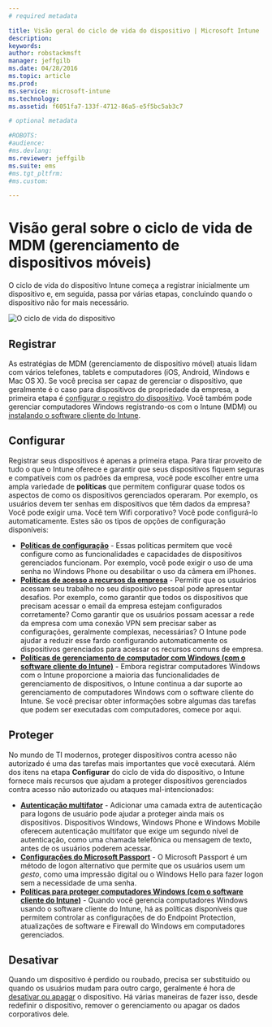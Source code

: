 ```yaml
---
# required metadata

title: Visão geral do ciclo de vida do dispositivo | Microsoft Intune
description:
keywords:
author: robstackmsft
manager: jeffgilb
ms.date: 04/28/2016
ms.topic: article
ms.prod:
ms.service: microsoft-intune
ms.technology:
ms.assetid: f6051fa7-133f-4712-86a5-e5f5bc5ab3c7

# optional metadata

#ROBOTS:
#audience:
#ms.devlang:
ms.reviewer: jeffgilb
ms.suite: ems
#ms.tgt_pltfrm:
#ms.custom:

---
```


# Visão geral sobre o ciclo de vida de MDM (gerenciamento de dispositivos móveis)

O ciclo de vida do dispositivo Intune começa a registrar inicialmente um dispositivo e, em seguida, passa por várias etapas, concluindo quando o dispositivo não for mais necessário.

![O ciclo de vida do dispositivo](./media/devicelifecycle_nobg.png "the Intune device lifecycle")

## Registrar
As estratégias de MDM (gerenciamento de dispositivo móvel) atuais lidam com vários telefones, tablets e computadores (iOS, Android, Windows e Mac OS X). Se você precisa ser capaz de gerenciar o dispositivo, que geralmente é o caso para dispositivos de propriedade da empresa, a primeira etapa é [configurar o registro do dispositivo](enroll-devices-in-microsoft-intune.md). Você também pode gerenciar computadores Windows registrando-os com o Intune (MDM) ou [instalando o software cliente do Intune](manage-windows-pcs-with-microsoft-intune.md).

## Configurar
Registrar seus dispositivos é apenas a primeira etapa. Para tirar proveito de tudo o que o Intune oferece e garantir que seus dispositivos fiquem seguras e compatíveis com os padrões da empresa, você pode escolher entre uma ampla variedade de **políticas** que permitem configurar quase todos os aspectos de como os dispositivos gerenciados operaram. Por exemplo, os usuários devem ter senhas em dispositivos que têm dados da empresa? Você pode exigir uma. Você tem Wifi corporativo? Você pode configurá-lo automaticamente. Estes são os tipos de opções de configuração disponíveis:

- [**Políticas de configuração**](manage-settings-and-features-on-your-devices-with-microsoft-intune-policies.md) - Essas políticas permitem que você configure como as funcionalidades e capacidades de dispositivos gerenciados funcionam. Por exemplo, você pode exigir o uso de uma senha no Windows Phone ou desabilitar o uso da câmera em iPhones.
- [**Políticas de acesso a recursos da empresa**](enable-access-to-company-resources-with-microsoft-intune.md) - Permitir que os usuários acessam seu trabalho no seu dispositivo pessoal pode apresentar desafios. Por exemplo, como garantir que todos os dispositivos que precisam acessar o email da empresa estejam configurados corretamente? Como garantir que os usuários possam acessar a rede da empresa com uma conexão VPN sem precisar saber as configurações, geralmente complexas, necessárias? O Intune pode ajudar a reduzir esse fardo configurando automaticamente os dispositivos gerenciados para acessar os recursos comuns de empresa.
- [**Políticas de gerenciamento de computador com Windows (com o software cliente do Intune)**](common-windows-pc-management-tasks-with-the-microsoft-intune-computer-client.md) - Embora registrar computadores Windows com o Intune proporcione a maioria das funcionalidades de gerenciamento de dispositivos, o Intune continua a dar suporte ao gerenciamento de computadores Windows com o software cliente do Intune. Se você precisar obter informações sobre algumas das tarefas que podem ser executadas com computadores, comece por aqui.

## Proteger
No mundo de TI modernos, proteger dispositivos contra acesso não autorizado é uma das tarefas mais importantes que você executará. Além dos itens na etapa **Configurar** do ciclo de vida do dispositivo, o Intune fornece mais recursos que ajudam a proteger dispositivos gerenciados contra acesso não autorizado ou ataques mal-intencionados:
- [**Autenticação multifator**](protect-windows-devices-with-multi-factor-authentication.md) - Adicionar uma camada extra de autenticação para logons de usuário pode ajudar a proteger ainda mais os dispositivos. Dispositivos Windows, Windows Phone e Windows Mobile oferecem autenticação multifator que exige um segundo nível de autenticação, como uma chamada telefônica ou mensagem de texto, antes de os usuários poderem acessar.
- [**Configurações do Microsoft Passport**](control-microsoft-passport-settings-on-devices-with-microsoft-intune.md) - O Microsoft Passport é um método de logon alternativo que permite que os usuários usem um *gesto*, como uma impressão digital ou o Windows Hello para fazer logon sem a necessidade de uma senha.
- [**Políticas para proteger computadores Windows (com o software cliente do Intune)**](policies-to-protect-windows-pcs-in-microsoft-intune.md) - Quando você gerencia computadores Windows usando o software cliente do Intune, há as políticas disponíveis que permitem controlar as configurações de do Endpoint Protection, atualizações de software e Firewall do Windows em computadores gerenciados.

## Desativar
Quando um dispositivo é perdido ou roubado, precisa ser substituído ou quando os usuários mudam para outro cargo, geralmente é hora de [desativar ou apagar](use-remote-wipe-to-help-protect-data-using-microsoft-intune.md) o dispositivo. Há várias maneiras de fazer isso, desde redefinir o dispositivo, remover o gerenciamento ou apagar os dados corporativos dele.


<!--HONumber=May16_HO1-->


